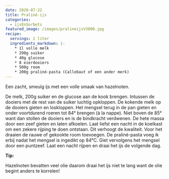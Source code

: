 ```yaml
---
date: 2020-07-22
title: Praliné-ijs
categories:
  - ijsEnSorbets
featured_image: /images/pralineijsV3800.jpg
recipe:
  servings: 2 liter
  ingredients_markdown: |-
    * 1l volle melk    * 290g suiker    * 40g glucose    * 8 eierdooiers    * 500g room    * 200g praliné-pasta (Callebaut of een ander merk)
---
```

Een zacht, smeuïg ijs met een volle smaak van hazelnoten.

<!--more-->

De melk, 200g suiker en de glucose aan de kook brengen.Intussen de dooiers met de rest van de suiker  luchtig opkloppen.De kokende melk op de dooiers gieten en loskloppen.Het mengsel terug in de pan gieten en onder voortdurend roeren tot 84° brengen (à la nappe).Niet boven de 85° want dan stollen de dooiers en is de bindkracht verdwenen.De hete massa door een zeef gieten en laten afkoelen.Laat liefst een nacht in de koelkast om een zekere rijping te doen ontstaan. Dit verhoogt de kwaliteit.Voor het draaien de rauwe of gekookte room toevoegen.
De praliné-pasta voeg ik erbij nadat het mengsel is ingedikt op 84°C.
Giet vervolgens het mengsel door een puntzeef.
Laat een nacht rijpen en draai het ijs de volgende dag.

<b>Tip: </b>

Hazelnoten bevatten veel olie daarom draai het ijs niet te lang want de olie begint anders te korrelen!


